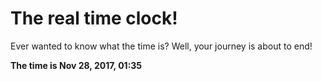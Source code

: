 # The real time clock!

Ever wanted to know what the time is? Well, your journey is about to end!

**The time is Nov 28, 2017, 01:35**